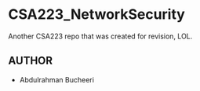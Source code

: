# CSA223_NetworkSecurity

Another CSA223 repo that was created for revision, LOL.

## AUTHOR

* Abdulrahman Bucheeri
